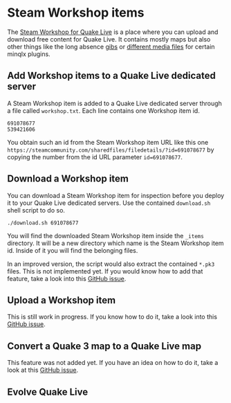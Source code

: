 # Steam Workshop items

The [Steam Workshop for Quake Live](https://steamcommunity.com/app/282440/workshop/) is a place where you can upload and download free content for Quake Live. It contains mostly maps but also other things like the long absence [gibs](https://steamcommunity.com/sharedfiles/filedetails/?id=691078677) or [different media files](https://github.com/quakelive-server-standards/quakelive-server-standards/tree/master/workshop/evolved/minqlx) for certain minqlx plugins.

## Add Workshop items to a Quake Live dedicated server

A Steam Workshop item is added to a Quake Live dedicated server through a file called `workshop.txt`. Each line contains one Workshop item id.

```
691078677
539421606
```

You obtain such an id from the Steam Workshop item URL like this one `https://steamcommunity.com/sharedfiles/filedetails/?id=691078677` by copying the number from the id URL parameter `id=691078677`.

## Download a Workshop item

You can download a Steam Workshop item for inspection before you deploy it to your Quake Live dedicated servers. Use the contained `download.sh` shell script to do so.

```
./download.sh 691078677
```

You will find the downloaded Steam Workshop item inside the `_items` directory. It will be a new directory which name is the Steam Workshop item id. Inside of it you will find the belonging files.

In an improved version, the script would also extract the contained `*.pk3` files. This is not implemented yet. If you would know how to add that feature, take a look into this [GitHub issue](https://github.com/quakelive-server-standards/quakelive-server-standards/issues/20).

## Upload a Workshop item

This is still work in progress. If you know how to do it, take a look into this [GitHub issue](https://github.com/quakelive-server-standards/quakelive-server-standards/issues/22).

## Convert a Quake 3 map to a Quake Live map

This feature was not added yet. If you have an idea on how to do it, take a look at this [GitHub issue](https://github.com/quakelive-server-standards/quakelive-server-standards/issues/18).

## Evolve Quake Live